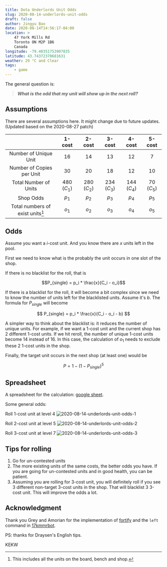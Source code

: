 ```yaml
---
title: Dota Underlords Unit Odds
slug: 2020-08-14-underlords-unit-odds
draft: false
author: Jingyu Bao
date: 2020-08-14T14:56:17-04:00
location: >
    47 York Mills Rd
    Toronto ON M2P 1B6
    Canada
longitude: -79.40351753907835
latitude: 43.74372370681631
weather: 29 °C and Clear
tags:
    - game
---
```


The general question is:

> ___What is the odd that my unit will show up in the next roll?___

## Assumptions

There are several assumptions here. It might change due to future updates. (Updated based on the 2020-08-27 patch)

|                                     |   1-cost    |   2-cost    |   3-cost    |   4-cost    |   5-cost   |
| :---------------------------------: | :---------: | :---------: | :---------: | :---------: | :--------: |
|        Number of Unique Unit        |     16      |     14      |     13      |     12      |     7      |
|      Number of Copies per Unit      |     30      |     20      |     18      |     12      |     10     |
|        Total Number of Units        | 480 $(C_1)$ | 280 $(C_2)$ | 234 $(C_3)$ | 144 $(C_4)$ | 70 $(C_5)$ |
|              Shop Odds              |    $p_1$    |    $p_2$    |    $p_3$    |    $p_4$    |   $p_5$    |
| Total numbers of exist units[^note] |    $o_1$    |    $o_2$    |    $o_3$    |    $o_4$    |   $o_5$    |

[^note]: This includes all the units on the board, bench and shop.

## Odds

Assume you want a $i$-cost unit. And you know there are $x$ units left in the pool.

First we need to know what is the probably the unit occurs in one slot of the shop.

If there is no blacklist for the roll, that is

$$P_{single} = p_i * \frac{x}{C_i - o_i}$$

If there is a blacklist for the roll, it will become a bit complex since we need to know the number of units left for the blacklisted units. Assume it's $b$. The formula for $P_{single}$ will become

$$
P_{single} = p_i * \frac{x}{C_i - o_i - b}
$$

A simpler way to think about the blacklist is: it reduces the number of unique units. For example, if we want a 1-cost unit and the current shop has 2 different 1-cost units. If we hit reroll, the number of unique 1-cost units become 14 instead of 16. In this case, the calculation of $o_1$ needs to exclude these 2 1-cost units in the shop.

Finally, the target unit occurs in the next shop (at least one) would be

$$
P = 1 - (1 - P_{single})^5
$$

## Spreadsheet

A spreadsheet for the calculation: [google sheet](https://docs.google.com/spreadsheets/d/1wpbQRhJELqM2gdfJxH_AuM421U1MPGg7cFqjyGBQjEg/edit?usp=sharing).

Some general odds:

Roll 1-cost unit at level 4
![2020-08-14-underlords-unit-odds-1](https://user-images.githubusercontent.com/2069165/115974221-37013400-a529-11eb-9e69-f5cab078ff6d.png)

Roll 2-cost unit at level 5
![2020-08-14-underlords-unit-odds-2](https://user-images.githubusercontent.com/2069165/115974222-37013400-a529-11eb-9105-b115c387c2a2.png)

Roll 3-cost unit at level 7
![2020-08-14-underlords-unit-odds-3](https://user-images.githubusercontent.com/2069165/115974223-3799ca80-a529-11eb-9097-e0c61b046035.png)

## Tips for rolling

1. Go for un-contested units
2. The more existing units of the same costs, the better odds you have. If you are going for un-contested units and in good health, you can be patient.
3. Assuming you are rolling for 3-cost unit, you will definitely roll if you see 3 different non-target 3-cost units in the shop. That will blacklist 3 3-cost unit. This will improve the odds a lot.

## Acknowledgment

Thank you Grey and Amorian for the implementation of [fortify](https://fortify.gg/) and the `left` command in [17kmmrbot](https://github.com/Fortify-Labs/Fortify).

PS: thanks for Draysen's English tips.

KEKW
